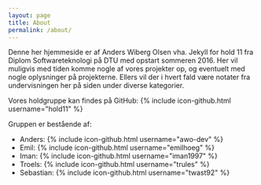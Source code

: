 ```yaml
---
layout: page
title: About
permalink: /about/
---
```


Denne her hjemmeside er af Anders Wiberg Olsen vha. Jekyll for hold 11 fra Diplom Softwareteknologi på DTU med opstart sommeren 2016.
Her vil muligvis med tiden komme nogle af vores projekter op, og eventuelt med nogle oplysninger på projekterne.
Ellers vil der i hvert fald være notater fra undervisningen her på siden under diverse kategorier.

Vores holdgruppe kan findes på GitHub: {% include icon-github.html username="hold11" %}

Gruppen er bestående af:

* Anders: {% include icon-github.html username="awo-dev" %}
* Emil: {% include icon-github.html username="emilhoeg" %}
* Iman: {% include icon-github.html username="iman1997" %}
* Troels: {% include icon-github.html username="trules" %}
* Sebastian: {% include icon-github.html username="twast92" %}
